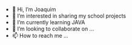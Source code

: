 - 👋 Hi, I’m Joaquim
- 👀 I’m interested in sharing my school projects
- 🌱 I’m currently learning JAVA
- 💞️ I’m looking to collaborate on ...
- 📫 How to reach me ...

<!---
AnaCJoaquim/AnaCJoaquim is a ✨ special ✨ repository because its `README.md` (this file) appears on your GitHub profile.
You can click the Preview link to take a look at your changes.
--->

